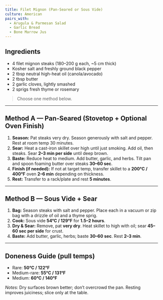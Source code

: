 ```yaml
---
title: Filet Mignon (Pan-Seared or Sous Vide)
culture: American
pairs_with:
  - Arugula & Parmesan Salad
  - Garlic Bread
  - Bone Marrow Jus
---
```


## Ingredients
- 4 filet mignon steaks (180–200 g each, ~5 cm thick)
- Kosher salt and freshly ground black pepper
- 2 tbsp neutral high-heat oil (canola/avocado)
- 2 tbsp butter
- 2 garlic cloves, lightly smashed
- 2 sprigs fresh thyme or rosemary

> Choose one method below.

---

## Method A — Pan-Seared (Stovetop + Optional Oven Finish)
1. **Season:** Pat steaks very dry. Season generously with salt and pepper. Rest at room temp 30 minutes.
2. **Sear:** Heat a cast-iron skillet over high until just smoking. Add oil, then steaks. Sear **2–3 min per side** until deep brown.
3. **Baste:** Reduce heat to medium. Add butter, garlic, and herbs. Tilt pan and spoon foaming butter over steaks **30–60 sec**.
4. **Finish (if needed):** If not at target temp, transfer skillet to a **200°C / 400°F** oven **2–6 min** depending on thickness.
5. **Rest:** Transfer to a rack/plate and rest **5 minutes**.

---

## Method B — Sous Vide + Sear
1. **Bag:** Season steaks with salt and pepper. Place each in a vacuum or zip bag with a drizzle of oil and a thyme sprig.
2. **Cook:** Sous vide **54°C / 129°F** for **1.5–2 hours**.
3. **Dry & Sear:** Remove, pat **very dry**. Heat skillet to high with oil; sear **45–60 sec per side** for crust.
4. **Baste:** Add butter, garlic, herbs; baste **30–60 sec**. Rest **2–3 min**.

---

## Doneness Guide (pull temps)
- Rare: **50°C / 122°F**
- Medium-rare: **55°C / 131°F**
- Medium: **60°C / 140°F**

*Notes:* Dry surfaces brown better; don’t overcrowd the pan. Resting improves juiciness; slice only at the table.
